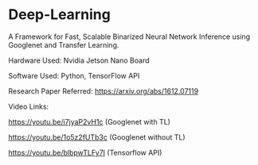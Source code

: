 # Deep-Learning
A Framework for Fast, Scalable Binarized Neural Network Inference using Googlenet and Transfer Learning.

Hardware Used:
Nvidia Jetson Nano Board

Software Used:
Python, 
TensorFlow API

Research Paper Referred: 
https://arxiv.org/abs/1612.07119

Video Links:

https://youtu.be/i7jyaP2vH1c    (Googlenet with TL)

https://youtu.be/1o5z2fUTb3c    (Googlenet without TL)	

https://youtu.be/blbpwTLFy7I    (Tensorflow API)
